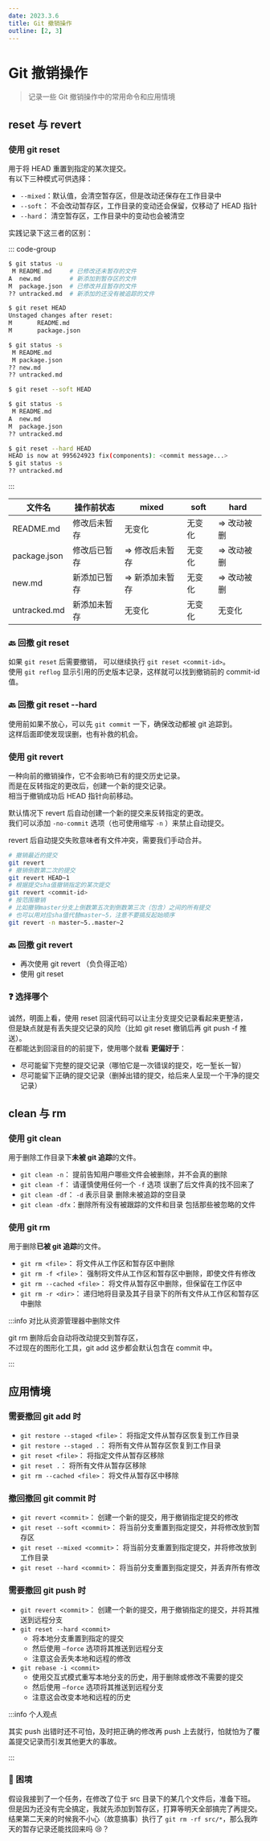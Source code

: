 ```yaml
---
date: 2023.3.6
title: Git 撤销操作
outline: [2, 3]
---
```


# Git 撤销操作

> 记录一些 Git 撤销操作中的常用命令和应用情境

## reset 与 revert

### 使用 git reset

用于将 HEAD 重置到指定的某次提交。  
有以下三种模式可供选择：

- `--mixed`：默认值，会清空暂存区，但是改动还保存在工作目录中
- `--soft`： 不会改动暂存区，工作目录的变动还会保留，仅移动了 HEAD 指针
- `--hard`： 清空暂存区，工作目录中的变动也会被清空

实践记录下这三者的区别：

::: code-group

```bash [每次操作前的状态]
$ git status -u
 M README.md     # 已修改还未暂存的文件
A  new.md        # 新添加到暂存区的文件
M  package.json  # 已修改并且暂存的文件
?? untracked.md  # 新添加的还没有被追踪的文件
```

```bash [执行 git reset --mixed]
$ git reset HEAD
Unstaged changes after reset:
M       README.md
M       package.json

$ git status -s
 M README.md
 M package.json
?? new.md
?? untracked.md
```

```bash [执行 git reset --soft]
$ git reset --soft HEAD

$ git status -s
 M README.md
A  new.md
M  package.json
?? untracked.md
```

```bash [执行 git reset --hard]
$ git reset --hard HEAD
HEAD is now at 995624923 fix(components): <commit message...>
$ git status -s
?? untracked.md
```

:::

| 文件名       | 操作前状态   | mixed           | soft   | hard        |
| ------------ | ------------ | --------------- | ------ | ----------- |
| README.md    | 修改后未暂存 | 无变化          | 无变化 | => 改动被删 |
| package.json | 修改后已暂存 | => 修改后未暂存 | 无变化 | => 改动被删 |
| new.md       | 新添加已暂存 | => 新添加未暂存 | 无变化 | => 改动被删 |
| untracked.md | 新添加未暂存 | 无变化          | 无变化 | 无变化      |

### 🔙 回撤 git reset

如果 `git reset` 后需要撤销， 可以继续执行 `git reset <commit-id>`。  
使用 `git reflog` 显示引用的历史版本记录，这样就可以找到撤销前的 commit-id 值。

### 🔙 回撤 git reset --hard

使用前如果不放心，可以先 `git commit` 一下，确保改动都被 git 追踪到。  
这样后面即使发现误删，也有补救的机会。

### 使用 git revert

一种向前的撤销操作，它不会影响已有的提交历史记录。  
而是在反转指定的更改后，创建一个新的提交记录。  
相当于撤销成功后 HEAD 指针向前移动。

默认情况下 revert 后自动创建一个新的提交来反转指定的更改。  
我们可以添加 `-no-commit` 选项（也可使用缩写 `-n` ）来禁止自动提交。

revert 后自动提交失败意味者有文件冲突，需要我们手动合并。

```bash
# 撤销最近的提交
git revert
# 撤销倒数第二次的提交
git revert HEAD~1
# 根据提交sha值撤销指定的某次提交
git revert <commit-id>
# 按范围撤销
# 比如撤销master分支上倒数第五次到倒数第三次（包含）之间的所有提交
# 也可以用对应sha值代替master~5，注意不要搞反起始顺序
git revert -n master~5..master~2
```

### 🔙 回撤 git revert

- 再次使用 git revert （负负得正哈）
- 使用 git reset

### ❓ 选择哪个

诚然，明面上看，使用 reset 回滚代码可以让主分支提交记录看起来更整洁，  
但是缺点就是有丢失提交记录的风险（比如 git reset 撤销后再 git push -f 推送）。  
在都能达到回滚目的的前提下，使用哪个就看 **更偏好于**：

- 尽可能留下完整的提交记录（哪怕它是一次错误的提交，吃一堑长一智）
- 尽可能留下正确的提交记录（删掉出错的提交，给后来人呈现一个干净的提交记录）

## clean 与 rm

### 使用 git clean

用于删除工作目录下**未被 git 追踪**的文件。

- `git clean -n`： 提前告知用户哪些文件会被删除，并不会真的删除
- `git clean -f`： 请谨慎使用任何一个 `-f` 选项 误删了后文件真的找不回来了
- `git clean -df`： `-d` 表示目录 删除未被追踪的空目录
- `git clean -dfx`：删除所有没有被跟踪的文件和目录 包括那些被忽略的文件

### 使用 git rm

用于删除**已被 git 追踪**的文件。

- `git rm <file>`： 将文件从工作区和暂存区中删除
- `git rm -f <file>`： 强制将文件从工作区和暂存区中删除，即使文件有修改
- `git rm --cached <file>`： 将文件从暂存区中删除，但保留在工作区中
- `git rm -r <dir>`： 递归地将目录及其子目录下的所有文件从工作区和暂存区中删除

:::info 对比从资源管理器中删除文件

git rm 删除后会自动将改动提交到暂存区，  
不过现在的图形化工具，git add 这步都会默认包含在 commit 中。

:::

## 应用情境

### 需要撤回 git add 时

- `git restore --staged <file>`： 将指定文件从暂存区恢复到工作目录
- `git restore --staged .`： 将所有文件从暂存区恢复到工作目录
- `git reset <file>`： 将指定文件从暂存区移除
- `git reset .`： 将所有文件从暂存区移除
- `git rm --cached <file>`： 将文件从暂存区中移除

### 撤回撤回 git commit 时

- `git revert <commit>`： 创建一个新的提交，用于撤销指定提交的修改
- `git reset --soft <commit>`： 将当前分支重置到指定提交，并将修改放到暂存区
- `git reset --mixed <commit>`： 将当前分支重置到指定提交，并将修改放到工作目录
- `git reset --hard <commit>`： 将当前分支重置到指定提交，并丢弃所有修改

### 需要撤回 git push 时

- `git revert <commit>`： 创建一个新的提交，用于撤销指定的提交，并将其推送到远程分支
- `git reset --hard <commit>`
  - 将本地分支重置到指定的提交
  - 然后使用 `–force` 选项将其推送到远程分支
  - 注意这会丢失本地和远程的修改
- `git rebase -i <commit>`
  - 使用交互式模式重写本地分支的历史，用于删除或修改不需要的提交
  - 然后使用 `–force` 选项将其推送到远程分支
  - 注意这会改变本地和远程的历史

:::info 个人观点

其实 push 出错时还不可怕，及时把正确的修改再 push 上去就行，怕就怕为了覆盖提交记录而引发其他更大的事故。

:::

### 🤔 困境

假设我接到了一个任务，在修改了位于 src 目录下的某几个文件后，准备下班。但是因为还没有完全搞定，我就先添加到暂存区，打算等明天全部搞完了再提交。  
 结果第二天来的时候我不小心（故意搞事）执行了 `git rm -rf src/*`，那么我昨天的暂存记录还能找回来吗 😢？
